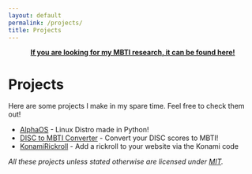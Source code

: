 ```yaml
---
layout: default
permalink: /projects/
title: Projects
---
```

<p align="center" style="font-weight: bold; text-decoration: underline;">If you are looking for my MBTI research, it can be found <a href="/mbti/">here</a>!</p>

# Projects
Here are some projects I make in my spare time.  Feel free to check them out!  

* [AlphaOS](/projects/alphaos) - Linux Distro made in Python!
* [DISC to MBTI Converter](/mbti/disc-to-mbti-converter) - Convert your DISC scores to MBTI!
* [KonamiRickroll](/projects/konamirickroll) - Add a rickroll to your website via the Konami code

*All these projects unless stated otherwise are licensed under [MIT](https://choosealicense.com/licenses/mit/).*
